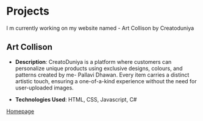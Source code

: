 # Projects
I m currently working on my website named - Art Collison by Creatoduniya

## Art Collison

- **Description**: CreatoDuniya is a platform where customers can personalize unique products using exclusive designs, colours, and patterns created by me- Pallavi Dhawan.
Every item carries a distinct artistic touch, ensuring a one-of-a-kind experience without the need for user-uploaded images.

- **Technologies Used**: HTML, CSS, Javascript, C#

[Homepage](index.markdown)
